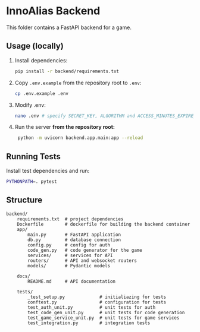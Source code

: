 # InnoAlias Backend

This folder contains a FastAPI backend for a game.


## Usage (locally)
1. Install dependencies:
   ```bash
   pip install -r backend/requirements.txt
   ```
2. Copy `.env.example` from the repository root to `.env`:
   ```bash
   cp .env.example .env
   ```
3. Modify .env:
   ```bash
   nano .env # specify SECRET_KEY, ALGORITHM and ACCESS_MINUTES_EXPIRE_MINUTES
   ```
4. Run the server **from the repository root:**
   ```bash
    python -m uvicorn backend.app.main:app --reload
   ```

## Running Tests

Install test dependencies and run:

```bash
PYTHONPATH=. pytest
```


## Structure

```
backend/
    requirements.txt  # project dependencies
    Dockerfile        # dockerfile for building the backend container
    app/
        main.py       # FastAPI application
        db.py         # database connection
        config.py     # config for auth
        code_gen.py   # code generator for the game
        services/     # services for API
        routers/      # API and websocket routers
        models/       # Pydantic models

    docs/
        README.md     # API documentation

    tests/
        _test_setup.py             # initialiazing for tests
        conftest.py                # configuration for tests
        test_auth_unit.py          # unit tests for auth
        test_code_gen_unit.py      # unit tests for code generation
        test_game_service_unit.py  # unit tests for game services
        test_integration.py        # integration tests
```
